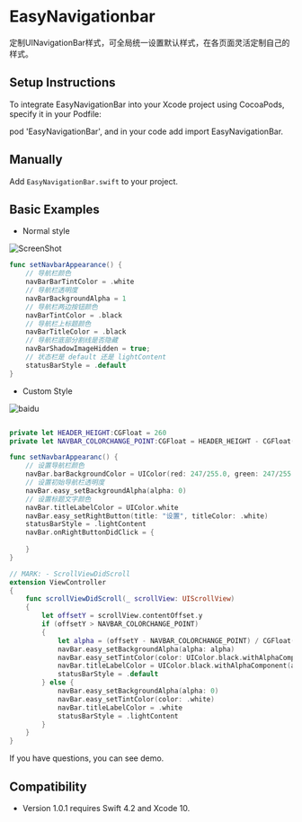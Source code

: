 # EasyNavigationbar
定制UINavigationBar样式，可全局统一设置默认样式，在各页面灵活定制自己的样式。

## Setup Instructions

To integrate EasyNavigationBar into your Xcode project using CocoaPods, specify it in your Podfile:

pod 'EasyNavigationBar', and in your code add import EasyNavigationBar.

## Manually

Add `EasyNavigationBar.swift` to your project.

## Basic Examples


* Normal style

![ScreenShot](https://github.com/wsj2012/EasyNavigationBar/blob/master/System.png?raw=true)


```swift
func setNavbarAppearance() {
	// 导航栏颜色
	navBarBarTintColor = .white
	// 导航栏透明度
	navBarBackgroundAlpha = 1
	// 导航栏两边按钮颜色
	navBarTintColor = .black
	// 导航栏上标题颜色
	navBarTitleColor = .black
	// 导航栏底部分割线是否隐藏
	navBarShadowImageHidden = true;
	// 状态栏是 default 还是 lightContent
	statusBarStyle = .default
}
```

* Custom Style

![baidu](https://github.com/wsj2012/EasyNavigationBar/blob/master/Custom.gif?raw=true) 

```swift

private let HEADER_HEIGHT:CGFloat = 260
private let NAVBAR_COLORCHANGE_POINT:CGFloat = HEADER_HEIGHT - CGFloat(kNavBarBottom * 2)

func setNavbarAppearanc() {
	// 设置导航栏颜色
	navBar.barBackgroundColor = UIColor(red: 247/255.0, green: 247/255.0, blue: 247/255.0, alpha: 1.0)
	// 设置初始导航栏透明度
	navBar.easy_setBackgroundAlpha(alpha: 0)
	// 设置标题文字颜色
	navBar.titleLabelColor = UIColor.white
	navBar.easy_setRightButton(title: "设置", titleColor: .white)
	statusBarStyle = .lightContent
	navBar.onRightButtonDidClick = {
	
	}
}

// MARK: - ScrollViewDidScroll
extension ViewController
{
	func scrollViewDidScroll(_ scrollView: UIScrollView)
	{
		let offsetY = scrollView.contentOffset.y
		if (offsetY > NAVBAR_COLORCHANGE_POINT)
		{
			let alpha = (offsetY - NAVBAR_COLORCHANGE_POINT) / CGFloat(kNavBarBottom)
			navBar.easy_setBackgroundAlpha(alpha: alpha)
			navBar.easy_setTintColor(color: UIColor.black.withAlphaComponent(alpha))
			navBar.titleLabelColor = UIColor.black.withAlphaComponent(alpha)
			statusBarStyle = .default
		} else {
			navBar.easy_setBackgroundAlpha(alpha: 0)
			navBar.easy_setTintColor(color: .white)
			navBar.titleLabelColor = .white
			statusBarStyle = .lightContent
		}
	}
}

```

If you have questions, you can see demo.



## Compatibility

* Version 1.0.1 requires Swift 4.2 and Xcode 10.

